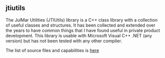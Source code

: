 ## jtiutils

The JulMar Utilities (JTIUtils) library is a C++ class library with a collection of useful classes and structures. It has been collected and extended over the years to have common things that I have found useful in private product development. This library is usable with Microsoft Visual C++ .NET (any version) but has not been tested with any other compiler.

The list of source files and capabilities is [here](./doc/html/index.html)

